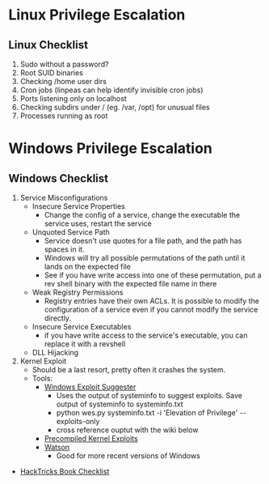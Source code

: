 # Linux Privilege Escalation

## Linux Checklist
1. Sudo without a password? 
2. Root SUID binaries
3. Checking /home user dirs
4. Cron jobs (linpeas can help identify invisible cron jobs)
5. Ports listening only on localhost
6. Checking subdirs under / (eg. /var, /opt) for unusual files
7. Processes running as root

# Windows Privilege Escalation 

## Windows Checklist
1. Service Misconfigurations
    - Insecure Service Properties
        - Change the config of a service, change the executable the service uses, restart the service
    - Unquoted Service Path
        - Service doesn't use quotes for a file path, and the path has spaces in it. 
        - Windows will try all possible permutations of the path until it lands on the expected file
        - See if you have write access into one of these permutation, put a rev shell binary with the expected file name in there
    - Weak Registry Permissions
        - Registry entries have their own ACLs. It is possible to modify the configuration of a service even if you cannot modify the service directly.
    - Insecure Service Executables
        - if you have write access to the service's executable, you can replace it with a revshell
    - DLL Hijacking
11. Kernel Exploit
    - Should be a last resort, pretty often it crashes the system.
    - Tools: 
        - [Windows Exploit Suggester](https://github.com/bitsadmin/wesng)
            - Uses the output of systeminfo to suggest exploits. Save output of systeminfo to systeminfo.txt
            - python wes.py systeminfo.txt -i 'Elevation of Privilege' --exploits-only
            - cross reference ouptut with the wiki below 
        - [Precompiled Kernel Exploits](https://github.com/SecWiki/windows-kernel-exploits)
        - [Watson](https://github.com/rasta-mouse/Watson)
            - Good for more recent versions of Windows

- [HackTricks Book Checklist](https://book.hacktricks.xyz/windows/checklist-windows-privilege-escalation)